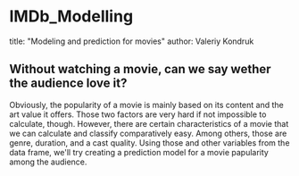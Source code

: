 # IMDb_Modelling

title: "Modeling and prediction for movies"
author: Valeriy Kondruk

## Without watching a movie, can we say wether the audience love it?

Obviously, the popularity of a movie is mainly based on its content and the art value it offers. Those two factors are very hard if not impossible to calculate, though. However, there are certain characteristics of a movie that we can calculate and classify comparatively easy. Among others, those are genre, duration, and a cast quality. Using those and other variables from the data frame, we'll try creating a prediction model for a movie papularity among the audience.
